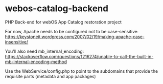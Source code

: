 # webos-catalog-backend
PHP Back-end for webOS App Catalog restoration project

For now, Apache needs to be configured not to be case-sensitive:
https://keystoneit.wordpress.com/2007/02/19/making-apache-case-insensitive/

You'll also need mb_internal_encoding:
https://stackoverflow.com/questions/1216274/unable-to-call-the-built-in-mb-internal-encoding-method

Use the WebService/config.php to point to the subdomains that provide the requisite parts (metadata and app packages)

